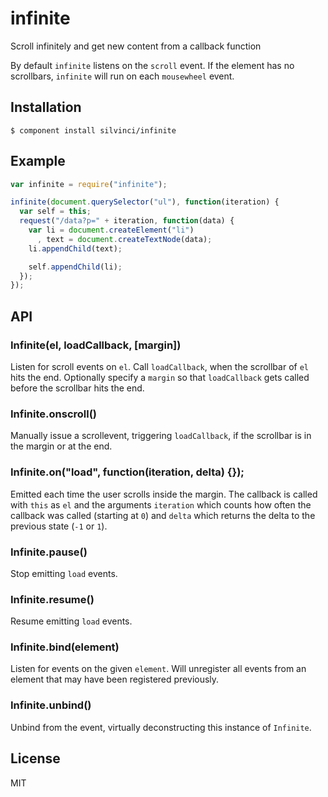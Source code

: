 # infinite

  Scroll infinitely and get new content from a callback function
  
  By default `infinite` listens on the `scroll` event. If the element
  has no scrollbars, `infinite` will run on each `mousewheel` event.

## Installation

```
$ component install silvinci/infinite
```
## Example

```javascript
var infinite = require("infinite");

infinite(document.querySelector("ul"), function(iteration) {
  var self = this;
  request("/data?p=" + iteration, function(data) {
    var li = document.createElement("li")
      , text = document.createTextNode(data);
    li.appendChild(text);

    self.appendChild(li);
  });
});
```

## API

### Infinite(el, loadCallback, [margin])

  Listen for scroll events on `el`. Call `loadCallback`, when the
  scrollbar of `el` hits the end. Optionally specify a `margin`
  so that `loadCallback` gets called before the scrollbar hits
  the end.

### Infinite.onscroll()

  Manually issue a scrollevent, triggering `loadCallback`, if the
  scrollbar is in the margin or at the end.

### Infinite.on("load", function(iteration, delta) {});

  Emitted each time the user scrolls inside the margin.
  The callback is called with `this` as `el` and the arguments
  `iteration` which counts how often the callback was called (starting at `0`)
  and `delta` which returns the delta to the previous state (`-1` or `1`).

### Infinite.pause()

  Stop emitting `load` events.

### Infinite.resume()

  Resume emitting `load` events.

### Infinite.bind(element)

  Listen for events on the given `element`. Will unregister all events from an
  element that may have been registered previously.

### Infinite.unbind()

  Unbind from the event, virtually deconstructing this instance of `Infinite`.

## License

  MIT
